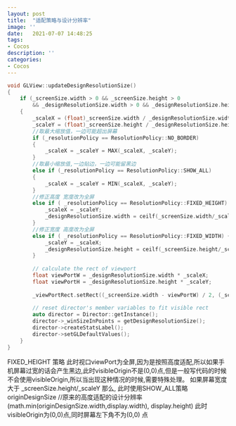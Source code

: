 ```yaml
---
layout: post
title:  "适配策略与设计分辨率"
image: ''
date:   2021-07-07 14:48:25
tags:
- Cocos
description: ''
categories: 
- Cocos
---
```

```c++
void GLView::updateDesignResolutionSize()
{
    if (_screenSize.width > 0 && _screenSize.height > 0
        && _designResolutionSize.width > 0 && _designResolutionSize.height > 0)
    {
        _scaleX = (float)_screenSize.width / _designResolutionSize.width;
        _scaleY = (float)_screenSize.height / _designResolutionSize.height;
        //取最大缩放值，一边可能超出屏幕
        if (_resolutionPolicy == ResolutionPolicy::NO_BORDER)
        {
            _scaleX = _scaleY = MAX(_scaleX, _scaleY);
        }
        //取最小缩放值,一边贴边，一边可能留黑边
        else if (_resolutionPolicy == ResolutionPolicy::SHOW_ALL)
        {
            _scaleX = _scaleY = MIN(_scaleX, _scaleY);
        }
        //修正高度 宽度改为全屏
        else if ( _resolutionPolicy == ResolutionPolicy::FIXED_HEIGHT) {
            _scaleX = _scaleY;
            _designResolutionSize.width = ceilf(_screenSize.width/_scaleX);
        }
        //修正宽度 高度改为全屏
        else if ( _resolutionPolicy == ResolutionPolicy::FIXED_WIDTH) {
            _scaleY = _scaleX;
            _designResolutionSize.height = ceilf(_screenSize.height/_scaleY);
        }
        
        // calculate the rect of viewport
        float viewPortW = _designResolutionSize.width * _scaleX;
        float viewPortH = _designResolutionSize.height * _scaleY;
        
        _viewPortRect.setRect((_screenSize.width - viewPortW) / 2, (_screenSize.height - viewPortH) / 2, viewPortW, viewPortH);
        
        // reset director's member variables to fit visible rect
        auto director = Director::getInstance();
        director->_winSizeInPoints = getDesignResolutionSize();
        director->createStatsLabel();
        director->setGLDefaultValues();
    }
}
```
FIXED_HEIGHT 策略
此时视口viewPort为全屏,因为是按照高度适配,所以如果手机屏幕过宽的话会产生黑边,此时visibleOrigin不是(0,0)点,但是一般写代码的时候不会使用visibleOrigin,所以当出现这种情况的时候,需要特殊处理。
如果屏幕宽度大于 _screenSize.height/_scaleY 那么,
此时使用SHOW_ALL策略
originDesignSize //原来的高度适配的设计分辨率        
(math.min(originDesignSize.width,display.width),   display.height)
此时visibleOrigin为(0,0)点,同时屏幕左下角不为(0,0) 点